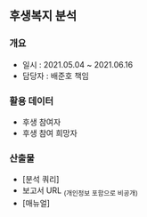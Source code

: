 ## 후생복지 분석
### 개요
- 일시 : 2021.05.04 ~ 2021.06.16
- 담당자 : 배준호 책임

### 활용 데이터
 - 후생 참여자
 - 후생 참여 희망자

### 산출물

- [분석 쿼리]
- 보고서 URL   <sub>(개인정보 포함으로 비공개)<sub/>
- [매뉴얼]
